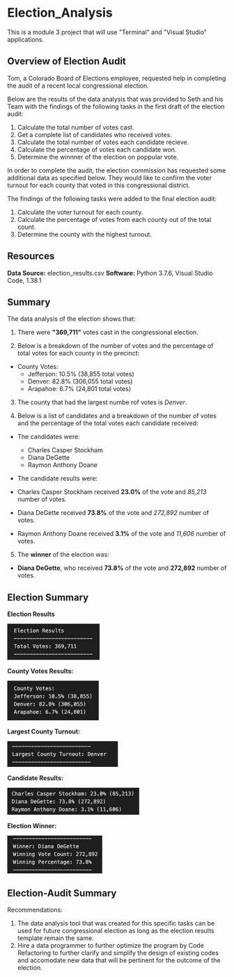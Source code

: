 # Election_Analysis
This is a module 3 project that will use "Terminal" and "Visual Studio" applications.

## Overview of Election Audit

Tom, a Colorado Board of Elections employee, requested help in completing the audit of a recent local congressional election.
  
Below are the results of the data analysis that was provided to Seth and his Team with the findings of the following tasks in the first draft of the election audit:
  
1. Calculate the total number of votes cast.
2. Get a complete list of candidates who received votes.
3. Calculate the total number of votes each candidate recieve.
4. Calculate the percentage of votes each candidate won.
5. Determine the winnner of the election on poppular vote.
  
In order to complete the audit, the election commission has requested some additional data as specified below. They would like to confirm the voter turnout for each county that voted in this congressional district.
  
The findings of the following tasks were added to the final election audit:

1. Calculate the voter turnout for each county.
2. Calculate the percentage of votes from each county out of the total count.
3. Determine the county with the highest turnout.

## Resources

**Data Source:** election_results.csv
**Software:** Python 3.7.6, Visual Studio Code, 1.38.1

## Summary

The data analysis of the election shows that:

1. There were **"369,711"** votes cast in the congressional election.

2. Below is a breakdown of the number of votes and the percentage of total votes for each county in the precinct:

- County Votes:
  - Jefferson: 10.5% (38,855 total votes)
  - Denver: 82.8% (306,055 total votes)
  - Arapahoe: 6.7% (24,801 total votes)

3. The county that had the largest numbe rof votes is *Denver*.

4. Below is a list of candidates and a breakdown of the number of votes and the percentage of the total votes each candidate received:

- The candidates were:
  - Charles Casper Stockham
  - Diana DeGette
  - Raymon Anthony Doane
  
 - The candidate results were:
  - Charles Casper Stockham received **23.0%** of the vote and *85,213* number of votes.
  - Diana  DeGette received **73.8%** of the vote and *272,892* number of votes.
  - Raymon Anthony Doane received **3.1%** of the vote and *11,606* number of votes.
  
 5. The **winner** of the election was:
 
  - **Diana DeGette**, who received **73.8%** of the vote and **272,892** number of votes.
  
 ## Election Summary
   
  **Election Results**
  
  ![](./Resources/Election_Results.png)
  
  **County Votes Results:**
  
  ![](./Resources/County_Votes_Results.png)
  
  **Largest County Turnout:** 
  
  ![](./Resources/Largest_County_Turnout.png)
  
  **Candidate Results:**
  
  ![](./Resources/Candidate_Results.png)
  
  **Election Winner:**
  
  ![](./Resources/Election_Winner.png)
 
## Election-Audit Summary

Recommendations:

1. The data analysis tool that was created for this specific tasks can be used for future congressional election as long as the election results template remain the same. 
2. Hire a data programmer to further optimize the program by Code Refactoring to further clarify and simplify the design of existing codes and accomodate new data that will be pertinent for the outcome of the election. 

